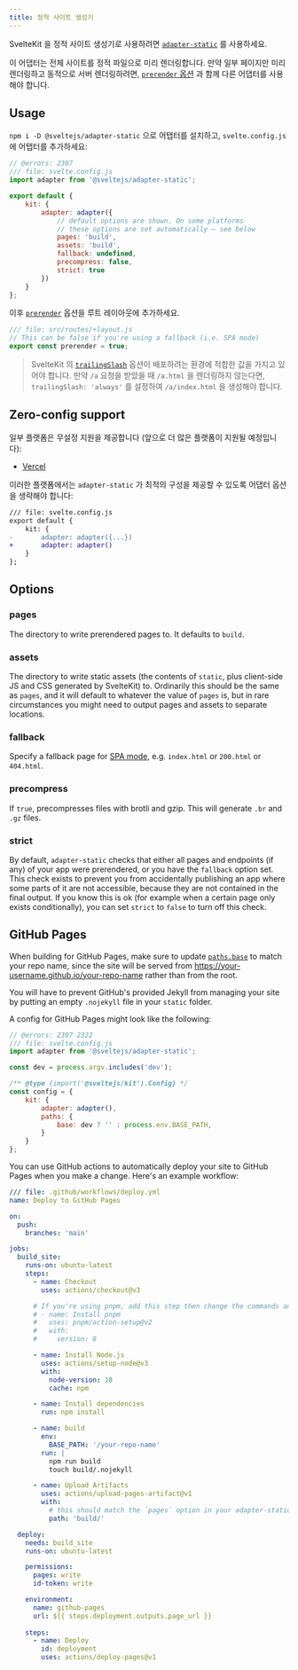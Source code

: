 ```yaml
---
title: 정적 사이트 생성기
---
```


SvelteKit 을 정적 사이트 생성기로 사용하려면 [`adapter-static`](https://github.com/sveltejs/kit/tree/master/packages/adapter-static) 를 사용하세요.

이 어댑터는 전체 사이트를 정적 파일으로 미리 렌더링합니다.
만약 일부 페이지만 미리 렌더링하고 동적으로 서버 렌더링하려면, [`prerender` 옵션](page-options#prerender) 과 함께 다른 어댑터를 사용해야 합니다.

## Usage

`npm i -D @sveltejs/adapter-static` 으로 어탭터를 설치하고, `svelte.config.js` 에 어탭터를 추가하세요:

```js
// @errors: 2307
/// file: svelte.config.js
import adapter from '@sveltejs/adapter-static';

export default {
	kit: {
		adapter: adapter({
			// default options are shown. On some platforms
			// these options are set automatically — see below
			pages: 'build',
			assets: 'build',
			fallback: undefined,
			precompress: false,
			strict: true
		})
	}
};
```

이후 [`prerender`](page-options#prerender) 옵션을 루트 레이아웃에 추가하세요.

```js
/// file: src/routes/+layout.js
// This can be false if you're using a fallback (i.e. SPA mode)
export const prerender = true;
```

> SvelteKit 의 [`trailingSlash`](page-options#trailingslash) 옵션이 배포하려는 환경에 적합한 값을 가지고 있어야 합니다. 만약 `/a` 요청을 받았을 때 `/a.html` 을 렌더링하지 않는다면, `trailingSlash: 'always'` 를 설정하여 `/a/index.html` 을 생성해야 합니다.

## Zero-config support

일부 플랫폼은 무설정 지원을 제공합니다 (앞으로 더 많은 플랫폼이 지원될 예정입니다):

- [Vercel](https://vercel.com)

이러한 플랫폼에서는 `adapter-static` 가 최적의 구성을 제공할 수 있도록 어댑터 옵션을 생략해야 합니다:

```diff
/// file: svelte.config.js
export default {
	kit: {
-		adapter: adapter({...})
+		adapter: adapter()
	}
};
```

## Options

### pages

The directory to write prerendered pages to. It defaults to `build`.

### assets

The directory to write static assets (the contents of `static`, plus client-side JS and CSS generated by SvelteKit) to. Ordinarily this should be the same as `pages`, and it will default to whatever the value of `pages` is, but in rare circumstances you might need to output pages and assets to separate locations.

### fallback

Specify a fallback page for [SPA mode](single-page-apps), e.g. `index.html` or `200.html` or `404.html`.

### precompress

If `true`, precompresses files with brotli and gzip. This will generate `.br` and `.gz` files.

### strict

By default, `adapter-static` checks that either all pages and endpoints (if any) of your app were prerendered, or you have the `fallback` option set. This check exists to prevent you from accidentally publishing an app where some parts of it are not accessible, because they are not contained in the final output. If you know this is ok (for example when a certain page only exists conditionally), you can set `strict` to `false` to turn off this check.

## GitHub Pages

When building for GitHub Pages, make sure to update [`paths.base`](configuration#paths) to match your repo name, since the site will be served from <https://your-username.github.io/your-repo-name> rather than from the root.

You will have to prevent GitHub's provided Jekyll from managing your site by putting an empty `.nojekyll` file in your `static` folder.

A config for GitHub Pages might look like the following:

```js
// @errors: 2307 2322
/// file: svelte.config.js
import adapter from '@sveltejs/adapter-static';

const dev = process.argv.includes('dev');

/** @type {import('@sveltejs/kit').Config} */
const config = {
	kit: {
		adapter: adapter(),
		paths: {
			base: dev ? '' : process.env.BASE_PATH,
		}
	}
};
```

You can use GitHub actions to automatically deploy your site to GitHub Pages when you make a change. Here's an example workflow:

```yaml
/// file: .github/workflows/deploy.yml
name: Deploy to GitHub Pages

on:
  push:
    branches: 'main'

jobs:
  build_site:
    runs-on: ubuntu-latest
    steps:
      - name: Checkout
        uses: actions/checkout@v3

      # If you're using pnpm, add this step then change the commands and cache key below to use `pnpm`
      # - name: Install pnpm
      #   uses: pnpm/action-setup@v2
      #   with:
      #     version: 8

      - name: Install Node.js
        uses: actions/setup-node@v3
        with:
          node-version: 18
          cache: npm

      - name: Install dependencies
        run: npm install

      - name: build
        env:
          BASE_PATH: '/your-repo-name'
        run: |
          npm run build
          touch build/.nojekyll

      - name: Upload Artifacts
        uses: actions/upload-pages-artifact@v1
        with:
          # this should match the `pages` option in your adapter-static options
          path: 'build/'

  deploy:
    needs: build_site
    runs-on: ubuntu-latest

    permissions:
      pages: write
      id-token: write

    environment:
      name: github-pages
      url: ${{ steps.deployment.outputs.page_url }}
    
    steps:
      - name: Deploy
        id: deployment
        uses: actions/deploy-pages@v1
```
